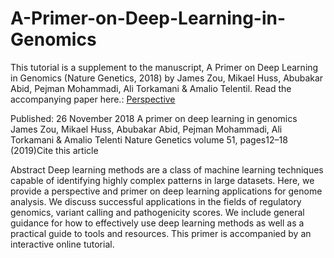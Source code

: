 
# A-Primer-on-Deep-Learning-in-Genomics


This tutorial is a supplement to the manuscript, A Primer on Deep Learning in Genomics (Nature Genetics, 2018) by James Zou, Mikael Huss, Abubakar Abid, Pejman Mohammadi, Ali Torkamani & Amalio Telentil. Read the accompanying paper here.:
[Perspective](https://www.nature.com/articles/s41588-018-0295-5)

Published: 26 November 2018
A primer on deep learning in genomics
James Zou, Mikael Huss, Abubakar Abid, Pejman Mohammadi, Ali Torkamani & Amalio Telenti 
Nature Genetics volume 51, pages12–18 (2019)Cite this article

Abstract
Deep learning methods are a class of machine learning techniques capable of identifying highly complex patterns in large datasets. Here, we provide a perspective and primer on deep learning applications for genome analysis. We discuss successful applications in the fields of regulatory genomics, variant calling and pathogenicity scores. We include general guidance for how to effectively use deep learning methods as well as a practical guide to tools and resources. This primer is accompanied by an interactive online tutorial.
